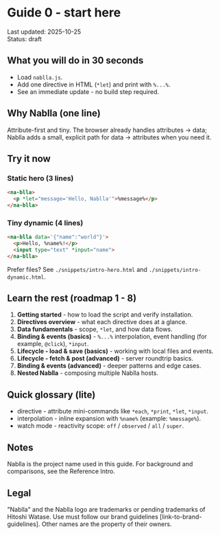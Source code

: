 # Guide 0 - start here

Last updated: 2025-10-25  
Status: draft

## What you will do in 30 seconds
- Load `nablla.js`.
- Add one directive in HTML (`*let`) and print with `%...%`.
- See an immediate update - no build step required.

## Why Nablla (one line)
Attribute-first and tiny. The browser already handles attributes -> data; Nablla adds a small, explicit path for data -> attributes when you need it.

## Try it now

### Static hero (3 lines)
```html
<na-blla>
  <p *let="message='Hello, Nablla'">%message%</p>
</na-blla>
```

### Tiny dynamic (4 lines)
```html
<na-blla data='{"name":"world"}'>
  <p>Hello, %name%!</p>
  <input type="text" *input="name">
</na-blla>
```

Prefer files? See `./snippets/intro-hero.html` and `./snippets/intro-dynamic.html`.

## Learn the rest (roadmap 1 - 8)
1. **Getting started** - how to load the script and verify installation.  
2. **Directives overview** - what each directive does at a glance.  
3. **Data fundamentals** - scope, `*let`, and how data flows.  
4. **Binding & events (basics)** - `%...%` interpolation, event handling (for example, `@click`), `*input`.  
5. **Lifecycle - load & save (basics)** - working with local files and events.  
6. **Lifecycle - fetch & post (advanced)** - server roundtrip basics.  
7. **Binding & events (advanced)** - deeper patterns and edge cases.  
8. **Nested Nablla** - composing multiple Nablla hosts.

## Quick glossary (lite)
- directive - attribute mini-commands like `*each`, `*print`, `*let`, `*input`.  
- interpolation - inline expansion with `%name%` (example: `%message%`).  
- watch mode - reactivity scope: `off` / `observed` / `all` / `super`.

## Notes
Nablla is the project name used in this guide. For background and comparisons, see the Reference Intro.

## Legal
"Nablla" and the Nablla logo are trademarks or pending trademarks of Hitoshi Watase. Use must follow our brand guidelines [link-to-brand-guidelines]. Other names are the property of their owners.
